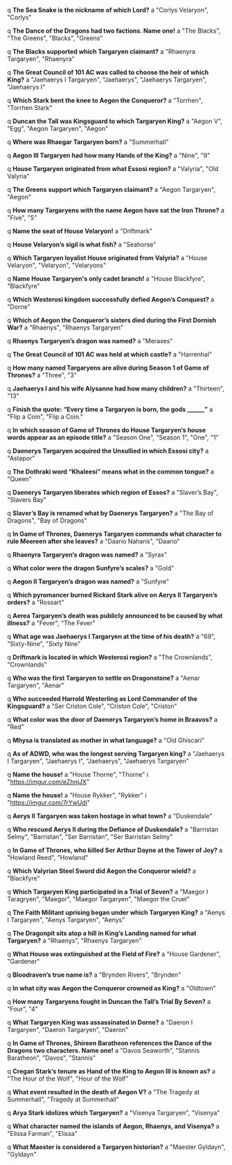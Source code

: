 q **The Sea Snake is the nickname of which Lord?**
a "Corlys Velaryon", "Corlys"

q **The Dance of the Dragons had two factions. Name one!**
a "The Blacks", "The Greens", "Blacks", "Greens"

q **The Blacks supported which Targaryen claimant?**
a "Rhaenyra Targaryen", "Rhaenyra"

q **The Great Council of 101 AC was called to choose the heir of which King?**
a "Jaehaerys I Targaryen", "Jaehaerys", "Jaehaerys Targaryen", "Jaehaerys I"

q **Which Stark bent the knee to Aegon the Conqueror?**
a "Torrhen", "Torrhen Stark"

q **Duncan the Tall was Kingsguard to which Targaryen King?**
a "Aegon V", "Egg", "Aegon Targaryen", "Aegon"

q **Where was Rhaegar Targaryen born?**
a "Summerhall"

q **Aegon III Targaryen had how many Hands of the King?**
a "Nine", "9"

q **House Targaryen originated from what Essosi region?**
a "Valyria", "Old Valyria"

q **The Greens support which Targaryen claimant?**
a "Aegon Targaryen", "Aegon"

q **How many Targaryens with the name Aegon have sat the Iron Throne?**
a "Five", "5"

q **Name the seat of House Velaryon!**
a "Driftmark"

q **House Velaryon’s sigil is what fish?**
a "Seahorse"

q **Which Targaryen loyalist House originated from Valyria?**
a "House Velaryon", "Velaryon", "Velaryons"

q **Name House Targaryen's only cadet branch!**
a "House Blackfyre", "Blackfyre"

q **Which Westerosi kingdom successfully defied Aegon’s Conquest?**
a "Dorne"

q **Which of Aegon the Conqueror’s sisters died during the First Dornish War?**
a "Rhaenys", "Rhaenys Targaryen"

q **Rhaenys Targaryen’s dragon was named?**
a "Meraxes"

q **The Great Council of 101 AC was held at which castle?**
a "Harrenhal"

q **How many named Targaryens are alive during Season 1 of Game of Thrones?**
a "Three", "3"

q **Jaehaerys I and his wife Alysanne had how many children?**
a "Thirteen", "13"

q **Finish the quote: “Every time a Targaryen is born, the gods ______”**
a "Flip a Coin", "Flip a Coin."

q **In which season of Game of Thrones do House Targaryen’s house words appear as an episode title?**
a "Season One", "Season 1", "One", "1"

q **Daenerys Targaryen acquired the Unsullied in which Essosi city?**
a "Astapor"

q **The Dothraki word “Khaleesi” means what in the common tongue?**
a "Queen"

q **Daenerys Targaryen liberates which region of Essos?**
a "Slaver’s Bay", "Slavers Bay"

q **Slaver’s Bay is renamed what by Daenerys Targaryen?**
a "The Bay of Dragons", "Bay of Dragons"

q **In Game of Thrones, Daenerys Targaryen commands what character to rule Meereen after she leaves?**
a "Daario Naharis", "Daario"

q **Rhaenyra Targaryen’s dragon was named?**
a "Syrax"

q **What color were the dragon Sunfyre’s scales?**
a "Gold"

q **Aegon II Targaryen’s dragon was named?**
a "Sunfyre"

q **Which pyromancer burned Rickard Stark alive on Aerys II Targaryen’s orders?**
a "Rossart"

q **Aerea Targaryen’s death was publicly announced to be caused by what illness?**
a "Fever", "The Fever"

q **What age was Jaehaerys I Targaryen at the time of his death?**
a "69", "Sixty-Nine", "Sixty Nine"

q **Driftmark is located in which Westerosi region?**
a "The Crownlands", "Crownlands"

q **Who was the first Targaryen to settle on Dragonstone?**
a "Aenar Targaryen", "Aenar"

q **Who succeeded Harrold Westerling as Lord Commander of the Kingsguard?**
a "Ser Criston Cole", "Criston Cole", "Criston"

q **What color was the door of Daenerys Targaryen’s home in Braavos?**
a "Red"

q **Mhysa is translated as mother in what language?**
a "Old Ghiscari"

q **As of ADWD, who was the longest serving Targaryen king?**
a "Jaehaerys I Targaryen", "Jaehaerys I", "Jaehaerys", "Jaehaerys Targaryen" 

q **Name the house!**
a "House Thorne", "Thorne"
i "https://imgur.com/eZhnjJX"

q **Name the house!**
a "House Rykker", "Rykker"
i "https://imgur.com/7rYwUdi"

q **Aerys II Targaryen was taken hostage in what town?**
a "Duskendale"

q **Who rescued Aerys II during the Defiance of Duskendale?**
a "Barristan Selmy", "Barristan", "Ser Barristan", "Ser Barristan Selmy"

q **In Game of Thrones, who killed Ser Arthur Dayne at the Tower of Joy?**
a "Howland Reed", "Howland"

q **Which Valyrian Steel Sword did Aegon the Conqueror wield?**
a "Blackfyre"

q **Which Targaryen King participated in a Trial of Seven?**
a "Maegor I Taragryen", "Maegor", "Maegor Targaryen", "Maegor the Cruel"

q **The Faith Militant uprising began under which Targaryen King?**
a "Aenys I Targaryen", "Aenys Targaryen", "Aenys"

q **The Dragonpit sits atop a hill in King’s Landing named for what Targaryen?**
a "Rhaenys", "Rhaenys Targaryen"

q **What House was extinguished at the Field of Fire?**
a "House Gardener", "Gardener"

q **Bloodraven’s true name is?**
a "Brynden Rivers", "Brynden"

q **In what city was Aegon the Conqueror crowned as King?**
a "Oldtown"

q **How many Targaryens fought in Duncan the Tall’s Trial By Seven?**
a "Four", "4"

q **What Targaryen King was assassinated in Dorne?**
a "Daeron I Targaryen", "Daeron Targaryen", "Daeron"

q **In Game of Thrones, Shireen Baratheon references the Dance of the Dragons two characters. Name one!**
a "Davos Seaworth", "Stannis Baratheon", "Davos", "Stannis"

q **Cregan Stark’s tenure as Hand of the King to Aegon III is known as?**
a "The Hour of the Wolf", "Hour of the Wolf"

q **What event resulted in the death of Aegon V?**
a "The Tragedy at Summerhall", "Tragedy at Summerhall"

q **Arya Stark idolizes which Targaryen?**
a "Visenya Targaryen", "Visenya"

q **What character named the islands of Aegon, Rhaenys, and Visenya?**
a "Elissa Farman", "Elissa"

q **What Maester is considered a Targaryen historian?**
a "Maester Gyldayn", "Gyldayn"
